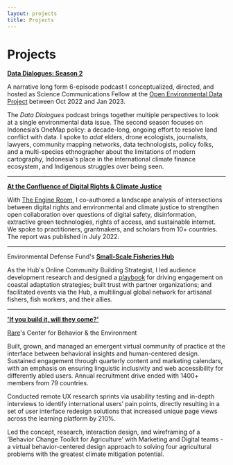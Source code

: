 ```yaml
---
layout: projects
title: Projects
---
```


# Projects

**[Data Dialogues: Season 2 ](https://www.openenvironmentaldata.org/data-dialogue-seasons/season-2)**

A narrative long form 6-episode podcast I conceptualized, directed, and hosted as Science Communications Fellow at the [Open Environmental Data Project](https://www.openenvironmentaldata.org/) between Oct 2022 and Jan 2023. 

The _Data Dialogues_ podcast brings together multiple perspectives to look at a single environmental data issue. The second season focuses on Indonesia’s OneMap policy: a decade-long, ongoing effort to resolve land conflict with data. I spoke to _adat_ elders, drone ecologists, journalists, lawyers, community mapping networks, data technologists, policy folks, and a multi-species ethnographer about the limitations of modern cartography, Indonesia's place in the international climate finance ecosystem, and Indigenous struggles over being seen.

***

**[At the Confluence of Digital Rights & Climate Justice](https://www.theengineroom.org/new-report-at-the-confluence-of-digital-rights-climate-justice/)**

With [The Engine Room](https://www.theengineroom.org/), I co-authored a landscape analysis of intersections between digital rights and environmental and climate justice to strengthen open collaboration over questions of digital safety, disinformation, extractive green technologies, rights of access, and sustainable internet. We spoke to practitioners, grantmakers, and scholars from 10+ countries. The report was published in July 2022. 

***

Environmental Defense Fund's **[Small-Scale Fisheries Hub ](https://ssfhub.org/)**

As the Hub's Online Community Building Strategist, I led audience development research and designed a [playbook](https://github.com/madhurikarak/madhurikarak.github.io/files/10979540/SSF.Hub.Engagement.Playbook.Spring.2022.pdf) for driving engagement on coastal adaptation strategies; built  trust with partner organizations; and facilitated events via the Hub, a multilingual global network for artisanal fishers, fish workers, and their allies.

***

**['If you build it, will they come?'](https://behavior.rare.org)**

[Rare](https://rare.org/)'s Center for Behavior & the Environment 

Built, grown, and managed an emergent virtual community of practice  at the interface between behavioral insights and human-centered design. Sustained engagement through quarterly content and marketing calendars, with an emphasis on ensuring linguistic inclusivity and web accessibility for differently abled users. Annual recruitment drive ended with 1400+ members from 79 countries.

Conducted remote UX research sprints via usability testing and in-depth interviews to identify international users’ pain points, directly resulting in a set of user interface redesign solutions that increased unique page views across the learning platform by 210%.

Led the concept, research, interaction design, and wireframing of a ‘Behavior Change Toolkit for Agriculture’ with Marketing and Digital teams - a virtual behavior-centered design approach to solving four agricultural problems with the greatest climate mitigation potential. 
